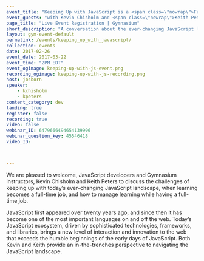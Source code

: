 ```yaml
---
event_title: "Keeping Up with JavaScript is a <span class=\"nowrap\">Full-time Job</span>"
event_guests: "with Kevin Chisholm and <span class=\"nowrap\">Keith Peters</span>"
page_title: "Live Event Registration | Gymnasium"
short_description: "A conversation about the ever-changing JavaScript landscape with special guests Kevin Chisholm and Keith Peters."
layout: gym-event-default
permalink: /events/keeping_up_with_javascript/
collection: events
date: 2017-02-26
event_date: 2017-03-22
event_time: "2PM EDT"
event_ogimage: keeping-up-with-js-event.png
recording_ogimage: keeping-up-with-js-recording.png
host: josborn
speaker:
    - kchisholm
    - kpeters
content_category: dev
landing: true
register: false
recording: true
video: false
webinar_ID: 6479666494654139906
webinar_question_key: 45546418
video_ID:



---
```

<p>
We are pleased to welcome, JavaScript developers and Gymnasium instructors, Kevin Chisholm and Keith Peters to discuss the challenges of keeping up with today’s ever-changing JavaScript landscape, when learning becomes a full-time job, and how to manage learning while having a full-time job.
</p>

<p class="call-out">
JavaScript first appeared over twenty years ago, and since then it has become one of the most important languages on and off the web. Today’s JavaScript ecosystem, driven by sophisticated technologies, frameworks, and libraries, brings a new level of interaction and innovation to the web that exceeds the humble beginnings of the early days of JavaScript. Both Kevin and Keith provide an in-the-trenches perspective to navigating the JavaScript landscape.
</p>
